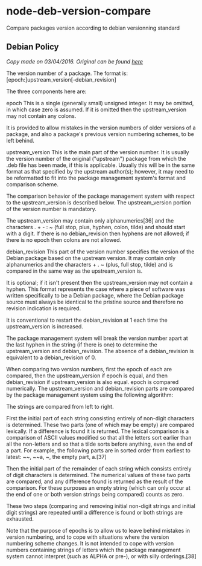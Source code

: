 # node-deb-version-compare
Compare packages version according to debian versionning standard

## Debian Policy

*Copy made on 03/04/2016. Original can be found [here](https://www.debian.org/doc/debian-policy/ch-controlfields.html#s-f-Version)*

The version number of a package. The format is: [epoch:]upstream_version[-debian_revision]

The three components here are:

epoch
This is a single (generally small) unsigned integer. It may be omitted, in which case zero is assumed. If it is omitted then the upstream_version may not contain any colons.

It is provided to allow mistakes in the version numbers of older versions of a package, and also a package's previous version numbering schemes, to be left behind.

upstream_version
This is the main part of the version number. It is usually the version number of the original ("upstream") package from which the .deb file has been made, if this is applicable. Usually this will be in the same format as that specified by the upstream author(s); however, it may need to be reformatted to fit into the package management system's format and comparison scheme.

The comparison behavior of the package management system with respect to the upstream_version is described below. The upstream_version portion of the version number is mandatory.

The upstream_version may contain only alphanumerics[36] and the characters . + - : ~ (full stop, plus, hyphen, colon, tilde) and should start with a digit. If there is no debian_revision then hyphens are not allowed; if there is no epoch then colons are not allowed.

debian_revision
This part of the version number specifies the version of the Debian package based on the upstream version. It may contain only alphanumerics and the characters + . ~ (plus, full stop, tilde) and is compared in the same way as the upstream_version is.

It is optional; if it isn't present then the upstream_version may not contain a hyphen. This format represents the case where a piece of software was written specifically to be a Debian package, where the Debian package source must always be identical to the pristine source and therefore no revision indication is required.

It is conventional to restart the debian_revision at 1 each time the upstream_version is increased.

The package management system will break the version number apart at the last hyphen in the string (if there is one) to determine the upstream_version and debian_revision. The absence of a debian_revision is equivalent to a debian_revision of 0.

When comparing two version numbers, first the epoch of each are compared, then the upstream_version if epoch is equal, and then debian_revision if upstream_version is also equal. epoch is compared numerically. The upstream_version and debian_revision parts are compared by the package management system using the following algorithm:

The strings are compared from left to right.

First the initial part of each string consisting entirely of non-digit characters is determined. These two parts (one of which may be empty) are compared lexically. If a difference is found it is returned. The lexical comparison is a comparison of ASCII values modified so that all the letters sort earlier than all the non-letters and so that a tilde sorts before anything, even the end of a part. For example, the following parts are in sorted order from earliest to latest: ~~, ~~a, ~, the empty part, a.[37]

Then the initial part of the remainder of each string which consists entirely of digit characters is determined. The numerical values of these two parts are compared, and any difference found is returned as the result of the comparison. For these purposes an empty string (which can only occur at the end of one or both version strings being compared) counts as zero.

These two steps (comparing and removing initial non-digit strings and initial digit strings) are repeated until a difference is found or both strings are exhausted.

Note that the purpose of epochs is to allow us to leave behind mistakes in version numbering, and to cope with situations where the version numbering scheme changes. It is not intended to cope with version numbers containing strings of letters which the package management system cannot interpret (such as ALPHA or pre-), or with silly orderings.[38]
